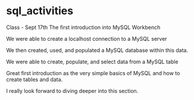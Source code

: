 # sql_activities


Class - Sept 17th
The first introduction into MySQL Workbench 

We were able to create a localhost connection to a MySQL server 

We then created, used, and populated a MySQL database within this data. 

We were able to create, populate, and select data from a MySQL table 

Great first introduction as the very simple basics of MySQL and how to create tables and data. 

I really look forward to diving deeper into this section. 